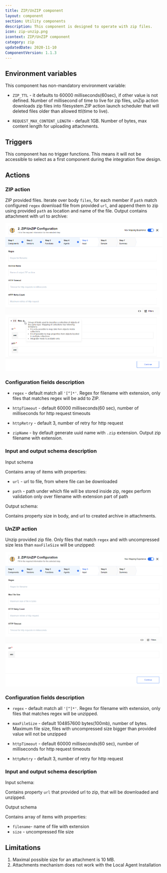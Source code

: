 ```yaml
---
title: ZIP/UnZIP component
layout: component
section: Utility components
description: This component is designed to operate with zip files.
icon: zip-unzip.png
icontext: ZIP/UnZIP component
category: zip
updatedDate: 2020-11-10
ComponentVersion: 1.1.3
---
```


## Environment variables

This component has non-mandatory environment variable:

* `ZIP_TTL` - it defaults to 60000 milliseconds(60sec), if other value is not defined.
Number of millisecond of time to live for zip files, unZip action downloads zip files into filesystem.ZIP action launch scheduler that will deleted files older than allowed ttl(time to live).

* `REQUEST_MAX_CONTENT_LENGTH` - default 1GB. Number of bytes, max content length for uploading attachments.

## Triggers

This component has no trigger functions. This means it will not be accessible to
select as a first component during the integration flow design.

## Actions

### ZIP action

ZIP provided files. Iterate over body `files`, for each member if `path` match
configured `regex` download file from provided `url`, and append them to zip using
provided `path` as location and name of the file. Output contains attachment with
url to archive:

![ZIP action](img/zip.png)

### Configuration fields description

* `regex` - default match all `'[^]*'`. Regex for filename with extension, only files that matches regex will be add to ZIP.

* `httpTimeout` - default 60000 milliseconds(60 sec), number of milliseconds for http request timeouts

* `httpRetry` - default 3, number of retry for http request

* `zipName` - by default generate uuid name with `.zip` extension. Output zip filename with extension.

### Input and output schema description

Input schema

Contains array of items with properties:

* `url` - url to file, from where file can be downloaded

* `path` - path under which file will be stored inside zip, regex perform validation only over filename with extension part of path

Output schema:

Contains property size in body, and url to created archive in attachments.

### UnZIP action

Unzip provided zip file. Only files that match `regex` and with uncompressed size less than  `maxFileSize` will be unzipped:

![UnZIP action](img/unzip.png)

### Configuration fields description

* `regex` - default match all `'[^]*'`. Regex for filename with extension, only files that matches regex will be unzipped.

* `maxFileSize` - default 104857600 bytes(100mb), number of bytes. Maximum file size, files with uncompressed size bigger than provided value will not be unzipped

* `httpTimeout` - default 60000 milliseconds(60 sec), number of milliseconds for http request timeouts

* `httpRetry` - default 3, number of retry for http request

### Input and output schema description

Input schema:

Contains property `url` that provided url to zip, that will be downloaded and unzipped.

Output schema

Contains array of items with properties:

* `filename`- name of file with extension
* `size` - uncompressed file size

## Limitations

1. Maximal possible size for an attachment is 10 MB.
2. Attachments mechanism does not work with the Local Agent Installation
